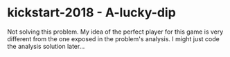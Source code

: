 # kickstart-2018 - A-lucky-dip

Not solving this problem. My idea of the perfect player for this game
is very different from the one exposed in the problem's analysis.
I might just code the analysis solution later...
